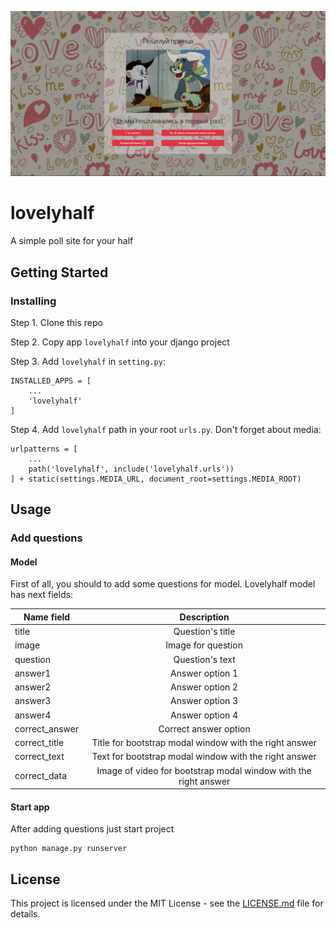 ![lovelyhalf](_static/example_page.png)

# lovelyhalf
A simple poll site for your half

## Getting Started

### Installing

Step 1. Clone this repo

Step 2. Copy app `lovelyhalf` into your django project

Step 3. Add `lovelyhalf` in `setting.py`:
```
INSTALLED_APPS = [
    ...
    'lovelyhalf'
]
```

Step 4. Add `lovelyhalf` path in your root `urls.py`. Don't forget about media:
```
urlpatterns = [
    ...
    path('lovelyhalf', include('lovelyhalf.urls'))
] + static(settings.MEDIA_URL, document_root=settings.MEDIA_ROOT)
```

## Usage

### Add questions

#### Model
First of all, you should to add some questions for model. Lovelyhalf model has next fields:

| Name field    | Description   |
| ------------- |:-------------:|
| title         | Question's title |
| image         | Image for question      |
| question      | Question's text      |
| answer1       | Answer option 1      |
| answer2       | Answer option 2      |
| answer3       | Answer option 3      |
| answer4       | Answer option 4      |
| correct_answer| Correct answer option      |
| correct_title | Title for bootstrap modal window with the right answer      |
| correct_text  | Text for bootstrap modal window with the right answer      |
| correct_data  | Image of video for bootstrap modal window with the right answer      |

#### Start app

After adding questions just start project
```
python manage.py runserver
```

## License

This project is licensed under the MIT License - see the [LICENSE.md](LICENSE.md) file for details.
